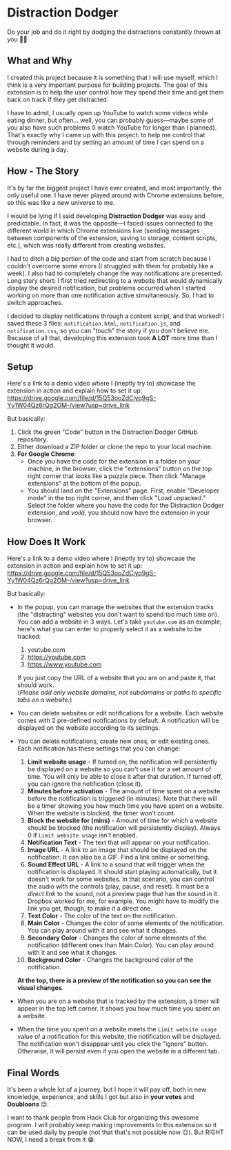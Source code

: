 # Distraction Dodger
Do your job and do it right by dodging the distractions constantly thrown at you 🥷🏿

## What and Why
I created this project because it is something that I will use myself, which I think is a very important purpose for building projects. The goal of this extension is to help the user control how they spend their time and get them back on track if they get distracted. 

I have to admit, I usually open up YouTube to watch some videos while eating dinner, but often... well, you can probably guess—maybe some of you also have such problems (I watch YouTube for longer than I planned). That's exactly why I came up with this project: to help me control that through reminders and by setting an amount of time I can spend on a website during a day.

## How - The Story
It's by far the biggest project I have ever created, and most importantly, the only useful one. I have never played around with Chrome extensions before, so this was like a new universe to me. 

I would be lying if I said developing **Distraction Dodger** was easy and predictable. In fact, it was the opposite—I faced issues connected to the different world in which Chrome extensions live (sending messages between components of the extension, saving to storage, content scripts, etc.), which was really different from creating websites. 

I had to ditch a big portion of the code and start from scratch because I couldn't overcome some errors (I struggled with them for probably like a week). I also had to completely change the way notifications are presented. Long story short: I first tried redirecting to a website that would dynamically display the desired notification, but problems occurred when I started working on more than one notification active simultaneously. So, I had to switch approaches. 

I decided to display notifications through a content script, and that worked! I saved these 3 files: `notification.html`, `notification.js`, and `notification.css`, so you can "touch" the story if you don't believe me. Because of all that, developing this extension took **A LOT** more time than I thought it would.

## Setup
Here's a link to a demo video where I (ineptly try to) showcase the extension in action and explain how to set it up: https://drive.google.com/file/d/15Q53ooZdCiyq9gS-Yy1W04Qz6rQg2OM-/view?usp=drive_link

But basically:
1. Click the green "Code" button in the Distraction Dodger GitHub repository.
2. Either download a ZIP folder or clone the repo to your local machine.
3. **For Google Chrome**:
   - Once you have the code for the extension in a folder on your machine, in the browser, click the "extensions" button on the top right corner that looks like a puzzle piece. Then click "Manage extensions" at the bottom of the popup.
   - You should land on the "Extensions" page. First, enable "Developer mode" in the top right corner, and then click "Load unpacked." Select the folder where you have the code for the Distraction Dodger extension, and *voilà*, you should now have the extension in your browser.

## How Does It Work
Here's a link to a demo video where I (ineptly try to) showcase the extension in action and explain how to set it up: https://drive.google.com/file/d/15Q53ooZdCiyq9gS-Yy1W04Qz6rQg2OM-/view?usp=drive_link

But basically:
- In the popup, you can manage the websites that the extension tracks (the "distracting" websites you don't want to spend too much time on). You can add a website in 3 ways. Let's take `youtube.com` as an example; here's what you can enter to properly select it as a website to be tracked:
  1. youtube.com
  2. https://youtube.com
  3. https://www.youtube.com

  If you just copy the URL of a website that you are on and paste it, that should work.  
  (*Please add only website domains, not subdomains or paths to specific tabs on a website.*)

- You can delete websites or edit notifications for a website. Each website comes with 2 pre-defined notifications by default. A notification will be displayed on the website according to its settings.

- You can delete notifications, create new ones, or edit existing ones. Each notification has these settings that you can change:
  1. **Limit website usage** - If turned on, the notification will persistently be displayed on a website so you can't use it for a set amount of time. You will only be able to close it after that duration. If turned off, you can ignore the notification (close it).
  2. **Minutes before activation** - The amount of time spent on a website before the notification is triggered (in minutes). Note that there will be a timer showing you how much time you have spent on a website. When the website is blocked, the timer won't count.
  3. **Block the website for (mins)** - Amount of time for which a website should be blocked (the notification will persistently display). Always 0 if `Limit website usage` isn't enabled.
  4. **Notification Text** - The text that will appear on your notification.
  5. **Image URL** - A link to an image that should be displayed on the notification. It can also be a GIF. Find a link online or something.
  6. **Sound Effect URL** - A link to a sound that will trigger when the notification is displayed. It should start playing automatically, but it doesn't work for some websites. In that scenario, you can control the audio with the controls (play, pause, and reset). It must be a *direct link* to the sound, not a preview page that has the sound in it. Dropbox worked for me, for example. You might have to modify the link you get, though, to make it a direct one.
  7. **Text Color** - The color of the text on the notification.
  8. **Main Color** - Changes the color of some elements of the notification. You can play around with it and see what it changes.
  9. **Secondary Color** - Changes the color of some elements of the notification (different ones than Main Color). You can play around with it and see what it changes.
  10. **Background Color** - Changes the background color of the notification.

  **At the top, there is a preview of the notification so you can see the visual changes**.

- When you are on a website that is tracked by the extension, a timer will appear in the top left corner. It shows you how much time you spent on a website.
- When the time you spent on a website meets the `Limit website usage` value of a notification for this website, the notification will be displayed. The notification won't disappear until you click the "ignore" button. Otherwise, it will persist even if you open the website in a different tab.

## Final Words
It's been a whole lot of a journey, but I hope it will pay off, both in new knowledge, experience, and skills I got but also in **your votes** and **Doubloons** 😊. 

I want to thank people from Hack Club for organizing this awesome program. I will probably keep making improvements to this extension so it can be used daily by people (not that that's not possible now 😉). But RIGHT NOW, I need a break from it 😁.
